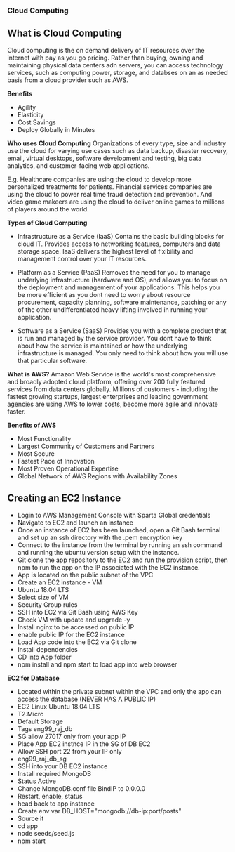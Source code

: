 ### Cloud Computing

## What is Cloud Computing
Cloud computing is the on demand delivery of IT resources over the internet with pay as you go pricing. Rather than buying, owning and maintaining physical data centers adn servers, you can access technology services, such as computing power, storage, and databses on an as needed basis from a cloud provider such as AWS.

**Benefits**
- Agility
- Elasticity
- Cost Savings
- Deploy Globally in Minutes

**Who uses Cloud Computing**
Organizations of every type, size and industry use the cloud for varying use cases such as data backup, disaster recovery, email, virtual desktops, software development and testing, big data analytics, and customer-facing web applications. 

E.g. Healthcare companies are using the cloud to develop more personalized treatments for patients. Financial services companies are using the cloud to power real time fraud detection and prevention. And video game makeers are using the cloud to deliver online games to millions of players around the world.

**Types of Cloud Computing**
- Infrastructure as a Service (IaaS)
Contains the basic building blocks for cloud IT. Provides access to networking features, computers and data storage space. IaaS delivers the highest level of flxibility and management control over your IT resources.

- Platform as a Service (PaaS)
Removes the need for you to manage underlying infrastructure (hardware and OS), and allows you to focus on the deployment and management of your applications. This helps you be more efficient as you dont need to worry about resource procurement, capacity planning, software maintenance, patching or any of the other undifferentiated heavy lifting involved in running your application.

- Software as a Service (SaaS)
Provides you with a complete product that is run and managed by the service provider. You dont have to think about how the service is maintained or how the underlying infrastructure is managed. You only need to think about how you will use that particular software.

**What is AWS?**
Amazon Web Service is the world's most comprehensive and broadly adopted cloud platform, offering over 200 fully featured services from data centers globally. Millions of customers - including the fastest growing startups, largest enterprises and leading government agencies are using AWS to lower costs, become more agile and innovate faster.

**Benefits of AWS**
- Most Functionality
- Largest Community of Customers and Partners
- Most Secure
- Fastest Pace of Innovation
- Most Proven Operational Expertise
- Global Network of AWS Regions with Availability Zones

## Creating an EC2 Instance
- Login to AWS Management Console with Sparta Global credentials
- Navigate to EC2 and launch an instance
- Once an instance of EC2 has been launched, open a Git Bash terminal and set up an ssh directory with the .pem encryption key 
- Connect to the instance from the terminal by running an ssh command and running the ubuntu version setup with the instance.
- Git clone the app repository to the EC2 and run the provision script, then npm to run the app on the IP associated with the EC2 instance.
- App is located on the public subnet of the VPC
- Create an EC2 instance - VM
- Ubuntu 18.04 LTS
- Select size of VM
- Security Group rules
- SSH into EC2 via Git Bash using AWS Key
- Check VM with update and upgrade -y
- Install nginx to be accessed on public IP
- enable public IP for the EC2 instance 
- Load App code into the EC2 via Git clone
- Install dependencies 
- CD into App folder
- npm install and npm start to load app into web browser

**EC2 for Database**
- Located within the private subnet within the VPC and only the app can access the database (NEVER HAS A PUBLIC IP)
- EC2 Linux Ubuntu 18.04 LTS
- T2.Micro
- Default Storage
- Tags eng99_raj_db
- SG allow 27017 only from your app IP
- Place App EC2 instnce IP in the SG of DB EC2 
- Allow SSH port 22 from your IP only
- eng99_raj_db_sg
- SSH into your DB EC2 instance 
- Install required MongoDB
- Status Active
- Change MongoDB.conf file BindIP to 0.0.0.0
- Restart, enable, status
- head back to app instance 
- Create env var DB_HOST="mongodb://db-ip:port/posts"
- Source it 
- cd app
- node seeds/seed.js
- npm start